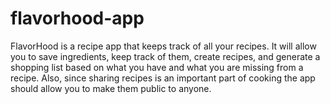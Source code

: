 # flavorhood-app
FlavorHood is a recipe app that keeps track of all your recipes. It will allow you to save ingredients, keep track of them, create recipes, and generate a shopping list based on what you have and what you are missing from a recipe. Also, since sharing recipes is an important part of cooking the app should allow you to make them public to anyone. 
